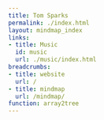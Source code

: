 ```yaml
---
title: Tom Sparks
permalink: ./index.html
layout: mindmap_index
links:
- title: Music
  id: music
  url: ./music/index.html
breadcrumbs:
- title: website
  url: /
- title: mindmap
  url: /mindmap/
function: array2tree
---
```

